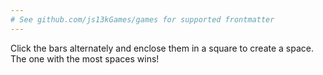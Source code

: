 ```yaml
---
# See github.com/js13kGames/games for supported frontmatter
---
```

Click the bars alternately and enclose them in a square to create a space. The one with the most spaces wins!
